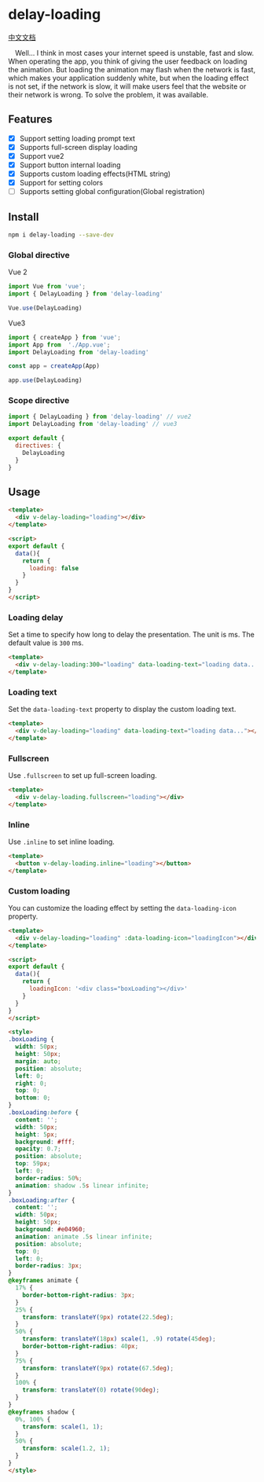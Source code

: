 # delay-loading

[中文文档](/README.CN.md)

&ensp;&ensp;Well... I think in most cases your internet speed is unstable, fast and slow. When operating the app, you think of giving the user feedback on loading the animation. But loading the animation may flash when the network is fast, which makes your application suddenly white, but when the loading effect is not set, if the network is slow, it will make users feel that the website or their network is wrong. To solve the problem, it was available.

## Features

- [x] Support setting loading prompt text
- [x] Supports full-screen display loading
- [x] Support vue2
- [x] Support button internal loading
- [x] Supports custom loading effects(HTML string)
- [x] Support for setting colors
- [ ] Supports setting global configuration(Global registration)

## Install

```sh
npm i delay-loading --save-dev
```

### Global directive

Vue 2
```js
import Vue from 'vue';
import { DelayLoading } from 'delay-loading'

Vue.use(DelayLoading)
```

Vue3
```js
import { createApp } from 'vue';
import App from  './App.vue';
import DelayLoading from 'delay-loading'

const app = createApp(App)

app.use(DelayLoading)
```

### Scope directive
```js
import { DelayLoading } from 'delay-loading' // vue2
import DelayLoading from 'delay-loading' // vue3

export default {
  directives: {
    DelayLoading
  }
}
```

## Usage
```html
<template>
  <div v-delay-loading="loading"></div>
</template>

<script>
export default {
  data(){
    return {
      loading: false
    }
  }
}
</script>
```

### Loading delay
Set a time to specify how long to delay the presentation. The unit is ms. The default value is `300` ms.

```html
<template>
  <div v-delay-loading:300="loading" data-loading-text="loading data..."></div>
</template>
```

### Loading text

Set the `data-loading-text` property to display the custom loading text.

```html
<template>
  <div v-delay-loading="loading" data-loading-text="loading data..."></div>
</template>
```

### Fullscreen

Use `.fullscreen` to set up full-screen loading.

```html
<template>
  <div v-delay-loading.fullscreen="loading"></div>
</template>
```

### Inline

Use `.inline` to set inline loading.

```html
<template>
  <button v-delay-loading.inline="loading"></button>
</template>
```

### Custom loading

You can customize the loading effect by setting the `data-loading-icon` property.

```html
<template>
  <div v-delay-loading="loading" :data-loading-icon="loadingIcon"></div>
</template>

<script>
export default {
  data(){
    return {
      loadingIcon: '<div class="boxLoading"></div>'
    }
  }
}
</script>

<style>
.boxLoading {  
  width: 50px;
  height: 50px;
  margin: auto;
  position: absolute;
  left: 0;
  right: 0;
  top: 0;
  bottom: 0;
}
.boxLoading:before {
  content: '';
  width: 50px;
  height: 5px;
  background: #fff;
  opacity: 0.7;
  position: absolute;
  top: 59px;
  left: 0;
  border-radius: 50%;
  animation: shadow .5s linear infinite;
}
.boxLoading:after {
  content: '';
  width: 50px;
  height: 50px;
  background: #e04960;
  animation: animate .5s linear infinite;
  position: absolute;
  top: 0;
  left: 0;
  border-radius: 3px;
}
@keyframes animate {
  17% {
    border-bottom-right-radius: 3px;
  }
  25% {
    transform: translateY(9px) rotate(22.5deg);
  }
  50% {
    transform: translateY(18px) scale(1, .9) rotate(45deg);
    border-bottom-right-radius: 40px;
  }
  75% {
    transform: translateY(9px) rotate(67.5deg);
  }
  100% {
    transform: translateY(0) rotate(90deg);
  }
}
@keyframes shadow {
  0%, 100% {
    transform: scale(1, 1);
  }
  50% {
    transform: scale(1.2, 1);
  }
}
</style>
```
